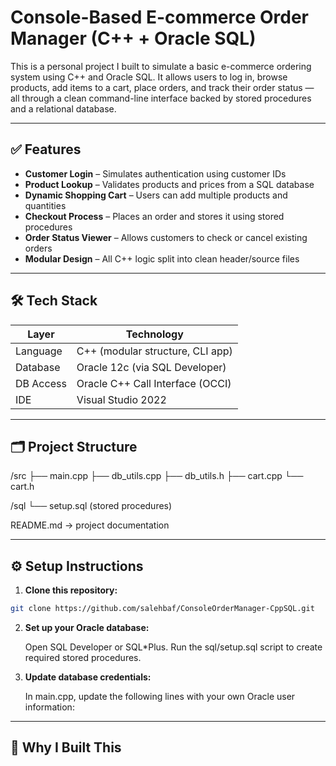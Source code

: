 ﻿# Console-Based E-commerce Order Manager (C++ + Oracle SQL)

This is a personal project I built to simulate a basic e-commerce ordering system using C++ and Oracle SQL. It allows users to log in, browse products, add items to a cart, place orders, and track their order status — all through a clean command-line interface backed by stored procedures and a relational database.

---

## ✅ Features

- **Customer Login** – Simulates authentication using customer IDs
- **Product Lookup** – Validates products and prices from a SQL database
- **Dynamic Shopping Cart** – Users can add multiple products and quantities
- **Checkout Process** – Places an order and stores it using stored procedures
- **Order Status Viewer** – Allows customers to check or cancel existing orders
- **Modular Design** – All C++ logic split into clean header/source files

---

## 🛠 Tech Stack

| Layer        | Technology                         |
|--------------|-------------------------------------|
| Language     | C++ (modular structure, CLI app)    |
| Database     | Oracle 12c (via SQL Developer)      |
| DB Access    | Oracle C++ Call Interface (OCCI)    |
| IDE          | Visual Studio 2022                  |

---

## 🗂 Project Structure

/src ├── main.cpp ├── db_utils.cpp ├── db_utils.h ├── cart.cpp └── cart.h

/sql └── setup.sql (stored procedures)

README.md → project documentation

---

## ⚙️ Setup Instructions

1. **Clone this repository:**
```bash
git clone https://github.com/salehbaf/ConsoleOrderManager-CppSQL.git
``` 

2. **Set up your Oracle database:**

   Open SQL Developer or SQL*Plus.
   Run the sql/setup.sql script to create required stored procedures.

3. **Update database credentials:**

   In main.cpp, update the following lines with your own Oracle user information:


---
## 🚀 Why I Built This


